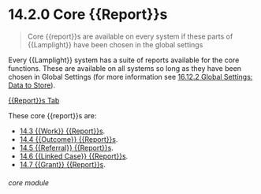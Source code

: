 # 14.2.0  <i class="fa fa-chart-line"></i> Core {{Report}}s

> Core {{report}}s are available on every system if these parts of {{Lamplight}} have been chosen in the global settings

    
    
Every {{Lamplight}} system has a suite of reports available for the core functions. These are available on all systems so long as they have been chosen in Global Settings (for more information see [16.12.2 Global Settings: Data to Store](/help/index/p/16.12.2)).

[{{Report}}s Tab](14.2.0g.png)
    
These core {{report}}s are:

- [14.3 {{Work}} {{Report}}s](/help/index/p/14.3).
- [14.4 {{Outcome}} {{Report}}s](/help/index/p/14.4).
- [14.5 {{Referral}} {{Report}}s](/help/index/p/14.5).
- [14.6 {{Linked Case}} {{Report}}s](/help/index/p/14.6).
- [14.7 {{Grant}} {{Report}}s](/help/index/p/14.7).


###### core module
